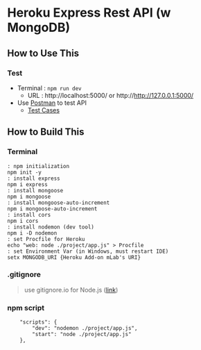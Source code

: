 # Heroku Express Rest API (w MongoDB) 
## How to Use This
### Test
* Terminal : `npm run dev`
  * URL : http://localhost:5000/ or http://http://127.0.0.1:5000/
* Use [Postman](https://www.postman.com/) to test API
  * [Test Cases](https://www.getpostman.com/collections/a382be0b1860a3cc52ef)
## How to Build This
### Terminal
```
: npm initialization
npm init -y
: install express
npm i express
: install mongoose
npm i mongoose
: install mongoose-auto-increment
npm i mongoose-auto-increment
: install cors
npm i cors
: install nodemon (dev tool)
npm i -D nodemon
: set Procfile for Heroku
echo "web: node ./project/app.js" > Procfile
: set Environment Var (in Windows, must restart IDE)
setx MONGODB_URI {Heroku Add-on mLab's URI}
```
### .gitignore
> use gitignore.io for Node.js ([link](https://www.toptal.com/developers/gitignore/api/node))
### npm script
```
	"scripts": {
		"dev": "nodemon ./project/app.js",
		"start": "node ./project/app.js"
	},
```